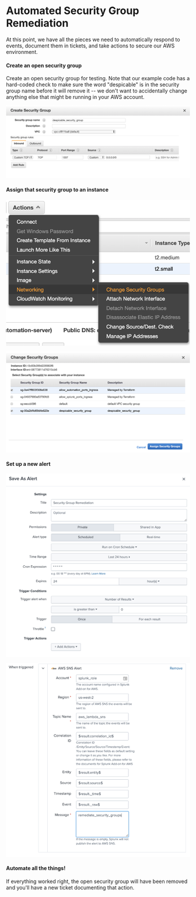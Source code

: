 # Automated Security Group Remediation

At this point, we have all the pieces we need to automatically respond to events, document them in tickets, and take actions to secure our AWS environment.

#### Create an open security group
Create an open security group for testing. Note that our example code has a hard-coded check to make sure the word "despicable" is in the security group name before it will remove it -- we don't want to accidentally change anything else that might be running in your AWS account.

![security_group_creation.png](images/security_group_creation.png?raw=true "security_group_creation.png")

#### Assign that security group to an instance
![security_group_assignment_1.png](images/security_group_assignment_1.png?raw=true "security_group_assignment_1.png")

![security_group_assignment_2.png](images/security_group_assignment_2.png?raw=true "security_group_assignment_2.png")

#### Set up a new alert
![security_group_remediation1.png](images/security_group_remediation1.png?raw=true "security_group_remediation1.png")

![security_group_remediation2.png](images/security_group_remediation2.png?raw=true "security_group_remediation2.png")

#### Automate all the things!
If everything worked right, the open security group will have been removed and you'll have a new ticket documenting that action.
